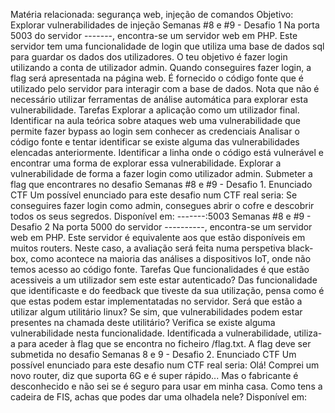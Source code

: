 Matéria relacionada: segurança web, injeção de comandos
Objetivo: Explorar vulnerabilidades de injeção
Semanas #8 e #9 - Desafio 1
Na porta 5003 do servidor -------, encontra-se um servidor web em PHP. Este servidor tem uma funcionalidade de login que utiliza uma
base de dados sql para guardar os dados dos utilizadores.
O teu objetivo é fazer login utilizando a conta de utilizador admin. Quando conseguires fazer login, a flag será apresentada na página web.
É fornecido o código fonte que é utilizado pelo servidor para interagir com a base de dados.
Nota que não é necessário utilizar ferramentas de análise automática para explorar esta vulnerabilidade.
Tarefas
Explorar a aplicação como um utilizador final.
Identificar na aula teórica sobre ataques web uma vulnerabilidade que permite fazer bypass ao login sem conhecer as credenciais
Analisar o código fonte e tentar identificar se existe alguma das vulnerabilidades elencadas anteriormente.
Identificar a linha onde o código está vulnerável e encontrar uma forma de explorar essa vulnerabilidade.
Explorar a vulnerabilidade de forma a fazer login como utilizador admin. Submeter a flag que encontrares no desafio Semanas #8 e #9 -
Desafio 1.
Enunciado CTF
Um possível enunciado para este desafio num CTF real seria:
Se conseguires fazer login como admin, consegues abrir o cofre e descobrir todos os seus segredos. Disponível em: -------:5003
Semanas #8 e #9 - Desafio 2
Na porta 5000 do servidor ----------, encontra-se um servidor web em PHP. Este servidor é equivalente aos que estão disponíveis em
muitos routers. Neste caso, a avaliação será feita numa perspetiva black-box, como acontece na maioria das análises a dispositivos IoT, onde
não temos acesso ao código fonte.
Tarefas
Que funcionalidades é que estão acessiveis a um utilizador sem este estar autenticado?
Das funcionalidade que identificaste e do feedback que tiveste da sua utilização, pensa como é que estas podem estar implementatadas no
servidor. Será que estão a utilizar algum utilitário linux?
Se sim, que vulnerabilidades podem estar presentes na chamada deste utilitário?
Verifica se existe alguma vulnerabilidade nesta funcionalidade.
Identificada a vulnerabilidade, utiliza-a para aceder à flag que se encontra no ficheiro /flag.txt. A flag deve ser submetida no
desafio Semanas 8 e 9 - Desafio 2.
Enunciado CTF
Um possível enunciado para este desafio num CTF real seria:
Olá! Comprei um novo router, diz que suporta 6G e é super rápido... Mas o fabricante é desconhecido e não sei se é seguro para usar em
minha casa. Como tens a cadeira de FIS, achas que podes dar uma olhadela nele? Disponível em:
